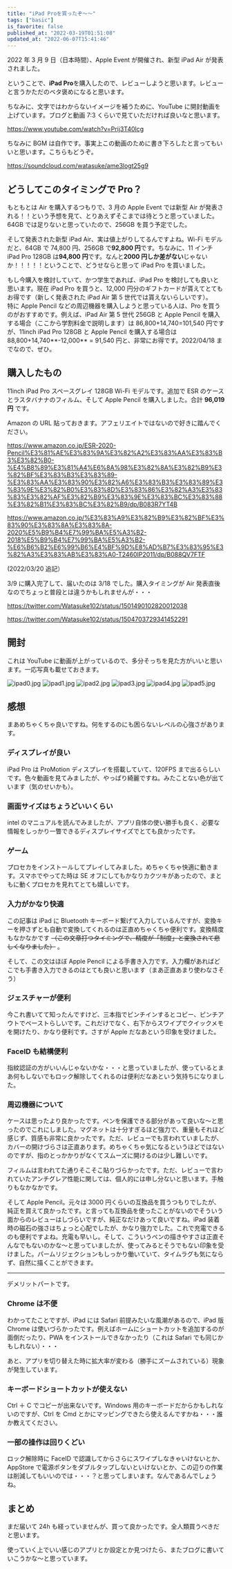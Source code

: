 ```yaml
---
title: "iPad Proを買ったぞ～～"
tags: ["basic"]
is_favorite: false
published_at: "2022-03-19T01:51:08"
updated_at: "2022-06-07T15:41:46"
---
```


2022 年 3 月 9 日（日本時間）、Apple Event が開催され、新型 iPad Air が発表されました。

ということで、**iPad Pro**を購入したので、レビューしようと思います。レビューと言うかただのベタ褒めになると思います。

ちなみに、文字ではわからないイメージを補うために、YouTube に開封動画を上げています。ブログと動画 7:3 くらいで見ていただければ良いなと思います。

https://www.youtube.com/watch?v=Prij3T40lcg

ちなみに BGM は自作です。事実上この動画のために書き下ろしたと言ってもいいと思います。こちらもどうぞ。

https://soundcloud.com/watasuke/ame3logt25g9

## どうしてこのタイミングで Pro？

もともとは Air を購入するつもりで、3 月の Apple Event では新型 Air が発表される！！という予想を見て、とりあえずそこまでは待とうと思っていました。64GB では足りないと思っていたので、256GB を買う予定でした。

そして発表された新型 iPad Air、実は値上がりしてるんですよね。Wi-Fi モデルだと、64GB で 74,800 円、256GB で**92,800 円**です。ちなみに、11 インチ iPad Pro 128GB は**94,800 円**です。なんと**2000 円しか差がない**じゃないか！！！！！ということで、どうせならと思って iPad Pro を買いました。

もし今購入を検討していて、かつ学生であれば、iPad Pro を検討しても良いと思います。現在 iPad Pro を買うと、12,000 円分のギフトカードが貰えてとてもお得です（新しく発表された iPad Air 第 5 世代では貰えないらしいです）。  
特に Apple Pencil などの周辺機器を購入しようと思っている人は、Pro を買うのがおすすめです。例えば、iPad Air 第 5 世代 256GB と Apple Pencil を購入する場合（ここから学割料金で説明します）は 86,800+14,740=101,540 円ですが、11inch iPad Pro 128GB と Apple Pencil を購入する場合は 88,800+14,740**-12,000** = 91,540 円と、非常にお得です。2022/04/18 までなので、ぜひ。

## 購入したもの

11inch iPad Pro スペースグレイ 128GB Wi-Fi モデルです。追加で ESR のケースとラスタバナナのフィルム、そして Apple Pencil を購入しました。合計 **96,019 円** です。

Amazon の URL 貼っておきます。アフェリエイトではないので好きに踏んでください。

https://www.amazon.co.jp/ESR-2020-Pencil%E3%81%AE%E3%83%9A%E3%82%A2%E3%83%AA%E3%83%B3%E3%82%B0-%E4%B8%89%E3%81%A4%E6%8A%98%E3%82%8A%E3%82%B9%E3%82%BF%E3%83%B3%E3%83%89-%E3%83%AA%E3%83%90%E3%82%A6%E3%83%B3%E3%83%89%E3%83%9E%E3%82%B0%E3%83%8D%E3%83%86%E3%82%A3%E3%83%83%E3%82%AF%E3%82%B9%E3%83%9E%E3%83%BC%E3%83%88%E3%82%B1%E3%83%BC%E3%82%B9/dp/B083R7YT4B

https://www.amazon.co.jp/%E3%83%A9%E3%82%B9%E3%82%BF%E3%83%90%E3%83%8A%E3%83%8A-2020%E5%B9%B4%E7%99%BA%E5%A3%B2-2018%E5%B9%B4%E7%99%BA%E5%A3%B2-%E6%B6%B2%E6%99%B6%E4%BF%9D%E8%AD%B7%E3%83%95%E3%82%A3%E3%83%AB%E3%83%A0-T2460IP2011/dp/B088QV7FTF

(2022/03/20 追記）

3/9 に購入完了して、届いたのは 3/18 でした。購入タイミングが Air 発表直後なのでちょっと普段とは違うかもしれませんが・・・

https://twitter.com/Watasuke102/status/1501490102820012038

https://twitter.com/Watasuke102/status/1504703729341452291

## 開封

これは YouTube に動画が上がっているので、多分そっちを見た方がいいと思います。一応写真も載せておきます。

![ipad0.jpg](/img/ipad0.jpg)
![ipad1.jpg](/img/ipad1.jpg)
![ipad2.jpg](/img/ipad2.jpg)
![ipad3.jpg](/img/ipad3.jpg)
![ipad4.jpg](/img/ipad4.jpg)
![ipad5.jpg](/img/ipad5.jpg)

## 感想

まあめちゃくちゃ良いですね。何をするのにも困らないレベルの心強さがあります。

### ディスプレイが良い

iPad Pro は ProMotion ディスプレイを搭載していて、120FPS まで出るらしいです。色々動画を見てみましたが、やっぱり綺麗ですね。みたことない色が出ています（気のせいかも）。

### 画面サイズはちょうどいいくらい

intel のマニュアルを読んでみましたが、アプリ自体の使い勝手も良く、必要な情報をしっかり一瞥できるディスプレイサイズでとても良かったです。

### ゲーム

プロセカをインストールしてプレイしてみました。めちゃくちゃ快適に動きます。スマホでやってた時は SE オフにしてもかなりカクツキがあったので、まともに動くプロセカを見れてとても嬉しいです。

### 入力がかなり快適

この記事は iPad に Bluetooth キーボード繋げて入力しているんですが、変換キーを押さずとも自動で変換してくれるのは正直めちゃくちゃ便利です。変換精度もなかなかです ~~（この文章打つタイミングで、精度が「制度」と変換されて悲しくなりました）~~ 。

そして、この文はほぼ Apple Pencil による手書き入力です。入力欄があればどこでも手書き入力できるのはとても良いと思います（まあ正直あまり使わなさそう）

### ジェスチャーが便利

今これ書いてて知ったんですけど、三本指でピンチインするとコピー、ピンチアウトでペーストらしいです。これだけでなく、右下からスワイプでクイックメモを開けたり、かなり便利です。さすが Apple だなあという印象を受けました。

### FaceID も結構便利

指紋認証の方がいいんじゃないかな・・・と思っていましたが、使っているとまあ何もしないでもロック解除してくれるのは便利だなあという気持ちになりました。

### 周辺機器について

ケースは思ったより良かったです。ペンを保護できる部分があって良いな〜と思ったのでこれにしました。マグネットは十分すぎるほど強力で、重量もそれほど感じず、質感も非常に良かったです。ただ、レビューでも言われていましたが、カバーの開けづらさは正直あります。めちゃくちゃ気になるというほどではないのですが、指のとっかかりがなくてスムーズに開けるのは少し難しいです。

フィルムは言われてた通りそこそこ貼りづらかったです。ただ、レビューで言われていたアンチグレア性能に関しては、個人的には申し分ないと思います。手触りもなかなかです。

そして Apple Pencil。元々は 3000 円くらいの互換品を買うつもりでしたが、純正を買えて良かったです。と言っても互換品を使ったことがないのでそういう面からのレビューはしづらいですが、純正なだけあって良いですね。iPad 装着時の磁石の強さはちょっと心配でしたが、かなり強力でした。これで充電できるのも便利ですよね。充電も早いし。そして、こういうペンの描きやすさは正直そんなでもないのかな〜と思っていましたが、使ってみるとそうでもない印象を受けました。パームリジェクションもしっかり働いていて、タイムラグも気にならず、自然に描くことができます。

---

デメリットパートです。

### Chrome は不便

わかってたことですが、iPad には Safari 前提みたいな風潮があるので、iPad 版 Chrome は使いづらかったです。例えばホームにショートカットを追加するのが面倒だったり、PWA をインストールできなかったり（これは Safari でも同じかもしれない）・・・

あと、アプリを切り替えた時に拡大率が変わる（勝手にズームされている）現象が発生しています。

### キーボードショートカットが使えない

Ctrl ＋ C でコピーが出来ないです。Windows 用のキーボードだからかもしれないのですが、Ctrl を Cmd とかにマッピングできたら使えるんですかね・・・誰か教えてください。

### 一部の操作は回りくどい

ロック解除時に FaceID で認識してからさらにスワイプしなきゃいけないとか、AppStore で電源ボタンをダブルタップしないといけないとか、この辺りの作業は削減してもいいのでは・・・？と思ってしまいます。なんであるんでしょうね。

## まとめ

まだ届いて 24h も経っていませんが、買って良かったです。全人類買うべきだと思います。

使っていく上でいい感じのアプリとか設定とか見つけたら、またブログに書いていこうかな〜と思っています。
